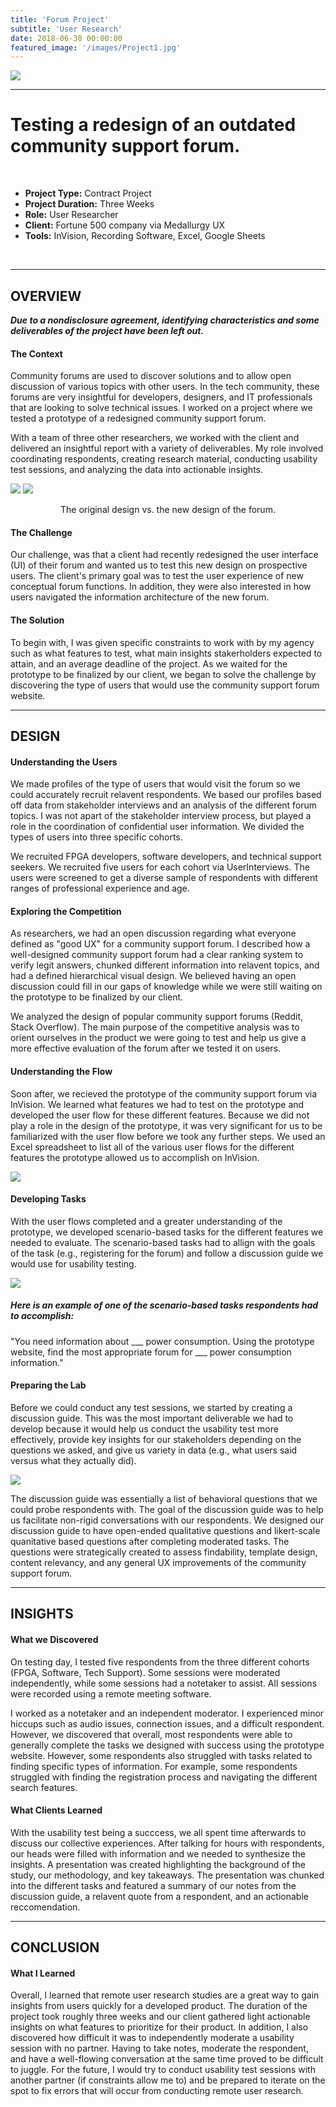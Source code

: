 ```yaml
---
title: 'Forum Project'
subtitle: 'User Research'
date: 2018-06-30 00:00:00
featured_image: '/images/Project1.jpg'
---
```


![](/images/Project1.jpg)

---

# Testing a redesign of an outdated community support forum.
<br>

* **Project Type:** Contract Project
* **Project Duration:** Three Weeks
* **Role:** User Researcher
* **Client:** Fortune 500 company via Medallurgy UX
* **Tools:** InVision, Recording Software, Excel, Google Sheets
<br>

---


## OVERVIEW

**_Due to a nondisclosure agreement, identifying characteristics and some deliverables of the project have been left out._**


#### The Context
Community forums are used to discover solutions and to allow open discussion of various topics with other users. In the tech community, these forums are very insightful for developers, designers, and IT professionals that are looking to solve technical issues. I worked on a project where we tested a prototype of a redesigned community support forum. 


With a team of three other researchers, we worked with the client and delivered an insightful report with a variety of deliverables. My role involved coordinating respondents, creating research material, conducting usability test sessions, and analyzing the data into actionable insights.

<div class="gallery" data-columns="1">
	<img src="/images/SupportForum1.jpg">
	<img src="/images/SupportForum7.png">
</div>
<p style="text-align: center;"> The original design vs. the new design of the forum.</p>


#### The Challenge

Our challenge, was that a client had recently redesigned the user interface (UI) of their forum and wanted us to test this new design on prospective users. The client's primary goal was to test the user experience of new conceptual forum functions. In addition, they were also interested in how users navigated the information architecture of the new forum.

#### The Solution

To begin with, I was given specific constraints to work with by my agency such as what features to test, what main insights stakerholders expected to attain, and an average deadline of the project. As we waited for the prototype to be finalized by our client, we began to solve the challenge by discovering the type of users that would use the community support forum website.


---


## DESIGN


#### Understanding the Users

We made profiles of the type of users that would visit the forum so we could accurately recruit relavent respondents. We based our profiles based off data from stakeholder interviews and an analysis of the different forum topics. I was not apart of the stakeholder interview process, but played a role in the coordination of confidential user information. We divided the types of users into three specific cohorts.


We recruited FPGA developers, software developers, and technical support seekers. We recruited five users for each cohort via UserInterviews. The users were screened to get a diverse sample of respondents with different ranges of professional experience and age.


#### Exploring the Competition 

As researchers, we had an open discussion regarding what everyone defined as "good UX" for a community support forum. I described how a well-designed community support forum had a clear ranking system to verify legit answers, chunked different information into relavent topics, and had a defined hierarchical visual design. We believed having an open discussion could fill in our gaps of knowledge while we were still waiting on the prototype to be finalized by our client.
 
 
We analyzed the design of popular community support forums (Reddit, Stack Overflow). The main purpose of the competitive analysis was to orient ourselves in the product we were going to test and help us give a more effective evaluation of the forum after we tested it on users.


#### Understanding the Flow

Soon after, we recieved the prototype of the community support forum via InVision. We learned what features we had to test on the prototype and developed the user flow for these different features. Because we did not play a role in the design of the prototype, it was very significant for us to be familiarized with the user flow before we took any further steps. We used an Excel spreadsheet to list all of the various user flows for the different features the prototype allowed us to accomplish on InVision.


![](/images/SupportForum4.png)


#### Developing Tasks

With the user flows completed and a greater understanding of the prototype, we developed scenario-based tasks for the different features we needed to evaluate. The scenario-based tasks had to allign with the goals of the task (e.g., registering for the forum) and follow a discussion guide we would use for usability testing.


![](/images/SupportForum3.png)


##### Here is an example of one of the scenario-based tasks respondents had to accomplish:

"You need information about ___ power consumption. Using the prototype website, find the most appropriate forum for ___ power consumption information."


#### Preparing the Lab

Before we could conduct any test sessions, we started by creating a discussion guide. This was the most important deliverable we had to develop because it would help us conduct the usability test more effectively, provide key insights for our stakeholders depending on the questions we asked, and give us variety in data (e.g., what users said versus what they actually did). 


![](/images/SupportForum6.png)


The discussion guide was essentially a list of behavioral questions that we could probe respondents with. The goal of the discussion guide was to help us facilitate non-rigid conversations with our respondents. We designed our discussion guide to have open-ended qualitative questions and likert-scale quanitative based questions after completing moderated tasks. The questions were strategically created to assess findability, template design, content relevancy, and any general UX improvements of the community support forum.


---


## INSIGHTS

#### What we Discovered


On testing day, I tested five respondents from the three different cohorts (FPGA, Software, Tech Support). Some sessions were moderated independently, while some sessions had a notetaker to assist. All sessions were recorded using a remote meeting software.


I worked as a notetaker and an independent moderator. I experienced minor hiccups such as audio issues, connection issues, and a difficult respondent. However, we discovered that overall, most respondents were able to generally complete the tasks we designed with success using the prototype website. However, some respondents also struggled with tasks related to finding specific types of information. For example, some respondents struggled with finding the registration process and navigating the different search features. 


#### What Clients Learned


With the usability test being a succcess, we all spent time afterwards to discuss our collective experiences. After talking for hours with respondents, our heads were filled with information and we needed to synthesize the insights. A presentation was created highlighting the background of the study, our methodology, and key takeaways. The presentation was chunked into the different tasks and featured a summary of our notes from the discussion guide, a relavent quote from a respondent, and an actionable reccomendation.  


---


## CONCLUSION

#### What I Learned


Overall, I learned that remote user research studies are a great way to gain insights from users quickly for a developed product. The duration of the project took roughly three weeks and our client gathered light actionable insights on what features to prioritize for their product. In addition, I also discovered how difficult it was to independently moderate a usability session with no partner. Having to take notes, moderate the respondent, and have a well-flowing conversation at the same time proved to be difficult to juggle. For the future, I would try to conduct usability test sessions with another partner (if constraints allow me to) and be prepared to iterate on the spot to fix errors that will occur from conducting remote user research.
